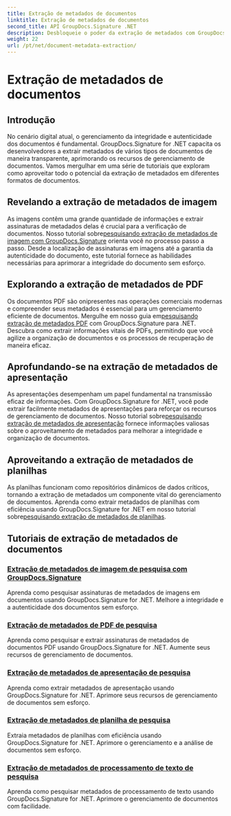 ```yaml
---
title: Extração de metadados de documentos
linktitle: Extração de metadados de documentos
second_title: API GroupDocs.Signature .NET
description: Desbloqueie o poder da extração de metadados com GroupDocs.Signature for .NET. Aprenda a pesquisar e extrair metadados de documentos sem esforço para um gerenciamento aprimorado.
weight: 22
url: /pt/net/document-metadata-extraction/
---
```


# Extração de metadados de documentos


## Introdução

No cenário digital atual, o gerenciamento da integridade e autenticidade dos documentos é fundamental. GroupDocs.Signature for .NET capacita os desenvolvedores a extrair metadados de vários tipos de documentos de maneira transparente, aprimorando os recursos de gerenciamento de documentos. Vamos mergulhar em uma série de tutoriais que exploram como aproveitar todo o potencial da extração de metadados em diferentes formatos de documentos.

## Revelando a extração de metadados de imagem
 As imagens contêm uma grande quantidade de informações e extrair assinaturas de metadados delas é crucial para a verificação de documentos. Nosso tutorial sobre[pesquisando extração de metadados de imagem com GroupDocs.Signature](./search-image-metadata-extraction/) orienta você no processo passo a passo. Desde a localização de assinaturas em imagens até a garantia da autenticidade do documento, este tutorial fornece as habilidades necessárias para aprimorar a integridade do documento sem esforço.

## Explorando a extração de metadados de PDF
Os documentos PDF são onipresentes nas operações comerciais modernas e compreender seus metadados é essencial para um gerenciamento eficiente de documentos. Mergulhe em nosso guia em[pesquisando extração de metadados PDF](./search-pdf-metadata-extraction/) com GroupDocs.Signature para .NET. Descubra como extrair informações vitais de PDFs, permitindo que você agilize a organização de documentos e os processos de recuperação de maneira eficaz.

## Aprofundando-se na extração de metadados de apresentação
 As apresentações desempenham um papel fundamental na transmissão eficaz de informações. Com GroupDocs.Signature for .NET, você pode extrair facilmente metadados de apresentações para reforçar os recursos de gerenciamento de documentos. Nosso tutorial sobre[pesquisando extração de metadados de apresentação](./search-presentation-metadata-extraction/) fornece informações valiosas sobre o aproveitamento de metadados para melhorar a integridade e organização de documentos.

## Aproveitando a extração de metadados de planilhas
As planilhas funcionam como repositórios dinâmicos de dados críticos, tornando a extração de metadados um componente vital do gerenciamento de documentos. Aprenda como extrair metadados de planilhas com eficiência usando GroupDocs.Signature for .NET em nosso tutorial sobre[pesquisando extração de metadados de planilhas](./search-spreadsheet-metadata-extraction/). 

## Tutoriais de extração de metadados de documentos
### [Extração de metadados de imagem de pesquisa com GroupDocs.Signature](./search-image-metadata-extraction/)
Aprenda como pesquisar assinaturas de metadados de imagens em documentos usando GroupDocs.Signature for .NET. Melhore a integridade e a autenticidade dos documentos sem esforço.
### [Extração de metadados de PDF de pesquisa](./search-pdf-metadata-extraction/)
Aprenda como pesquisar e extrair assinaturas de metadados de documentos PDF usando GroupDocs.Signature for .NET. Aumente seus recursos de gerenciamento de documentos.
### [Extração de metadados de apresentação de pesquisa](./search-presentation-metadata-extraction/)
Aprenda como extrair metadados de apresentação usando GroupDocs.Signature for .NET. Aprimore seus recursos de gerenciamento de documentos sem esforço.
### [Extração de metadados de planilha de pesquisa](./search-spreadsheet-metadata-extraction/)
Extraia metadados de planilhas com eficiência usando GroupDocs.Signature for .NET. Aprimore o gerenciamento e a análise de documentos sem esforço.
### [Extração de metadados de processamento de texto de pesquisa](./search-word-processing-metadata-extraction/)
Aprenda como pesquisar metadados de processamento de texto usando GroupDocs.Signature for .NET. Aprimore o gerenciamento de documentos com facilidade.
